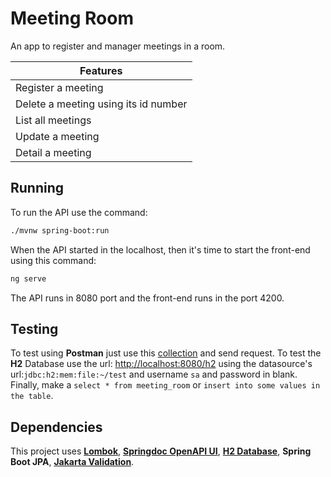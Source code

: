 # Meeting Room

An app to register and manager meetings in a room.

| Features                             |
| ------------------------------------ |
| Register a meeting                   |
| Delete a meeting using its id number |
| List all meetings                    |
| Update a meeting                     |
| Detail a meeting                     |

## Running

To run the API use the command:

```bash
./mvnw spring-boot:run
```

When the API started in the localhost, then it's time to start the front-end using this command:

```bash
ng serve
```

The API runs in 8080 port and the front-end runs in the port 4200.  

## Testing
To test using **Postman** just use this [collection](https://documenter.getpostman.com/view/14979428/TzJx8c4u) and send request. To test the **H2** Database use the url: [http://localhost:8080/h2](http://localhost:8080/h2) using the datasource's url:`jdbc:h2:mem:file:~/test` and username `sa` and password in blank. Finally, make a `select * from meeting_room` or `insert into some values in the table`.

## Dependencies

This project uses [**Lombok**](https://projectlombok.org/), [**Springdoc OpenAPI UI**](https://www.baeldung.com/spring-rest-openapi-documentation), [**H2 Database**](https://www.h2database.com/html/main.html),  **Spring Boot JPA**, [**Jakarta Validation**](https://beanvalidation.org/).
